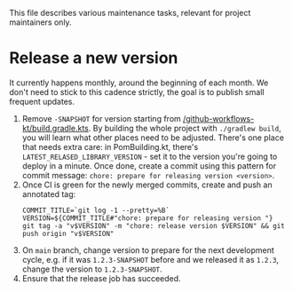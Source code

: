 This file describes various maintenance tasks, relevant for project maintainers only.

# Release a new version

It currently happens monthly, around the beginning of each month. We don't need to stick to this cadence strictly, the goal is to publish small frequent updates.

1. Remove `-SNAPSHOT` for version starting from [/github-workflows-kt/build.gradle.kts](https://github.com/typesafegithub/github-workflows-kt/blob/main/github-workflows-kt/build.gradle.kts). By building the whole project with `./gradlew build`, you will learn what other places need to be adjusted. There's one place that needs extra care: in PomBuilding.kt, there's `LATEST_RELASED_LIBRARY_VERSION` - set it to the version you're going to deploy in a minute. Once done, create a commit using this pattern for commit message: `chore: prepare for releasing version <version>`.
1. Once CI is green for the newly merged commits, create and push an annotated tag:
   ```
   COMMIT_TITLE=`git log -1 --pretty=%B`
   VERSION=${COMMIT_TITLE#"chore: prepare for releasing version "}
   git tag -a "v$VERSION" -m "chore: release version $VERSION" && git push origin "v$VERSION"
   ```
1. On `main` branch, change version to prepare for the next development cycle, e.g. if it was `1.2.3-SNAPSHOT` before and we released it as `1.2.3`, change the version to `1.2.3-SNAPSHOT`.
1. Ensure that the release job has succeeded.
